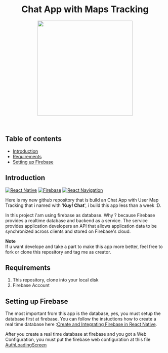 <h1 align="center">Chat App with Maps Tracking</h1>

<p align="center">
  <img src="https://cdn-images-1.medium.com/max/2400/1*iTAHnz8gq1UkwTa_1sGYdw.png" height=300 />
</p>

<br>

## Table of contents
* [Introduction](#introduction)
* [Requirements](#requirements)
* [Setting up Firebase](#setting-up-firebase)

## Introduction
[![React Native](https://img.shields.io/badge/React%20Native-0.59-blue.svg?style=rounded-square)](https://facebook.github.io/react-native/)
[![Firebase](https://img.shields.io/badge/Firebase-orange.svg?style=rounded-square)](https://console.firebase.google.com)
[![React Navigation](https://img.shields.io/badge/React%20Navigation-^3.11-purple.svg?style=rounded-square)](https://reactnavigation.org)
<br>

Here is my new github repository that is build an Chat App with User Map Tracking that i named with '**Kuy! Chat**', i build this app less than a week :D.

In this project i'am using firebase as database. Why ? because Firebase provides a realtime database and backend as a service. The service provides application developers an API that allows application data to be synchronized across clients and stored on Firebase's cloud.

**Note**<br>
If u want develope and take a part to make this app more better, feel free to fork or clone this repository and tag me as creator.

## Requirements
1. This repository, clone into your local disk
2. Firebase Account

## Setting up Firebase

The most important from this app is the database, yes, you must setup the database first at firebase. You can follow the instuctions how to create a real time database here :[Create and Integrating Firebase in React Native](https://www.metizsoft.com/blog/real-time-firebase-integration-with-react-native).

After you create a real time database at firebase and you got a Web Configuration, you must put the firebase web configuration at this file [AuthLoadingScreen](https://github.com/andreferi3/ChatApp-ReactNative/blob/master/src/screens/AuthLoadingScreen.js)
